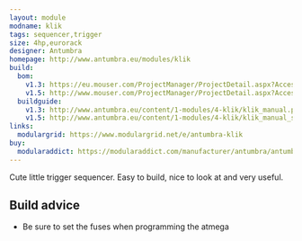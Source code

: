 ```yaml
---
layout: module
modname: klik
tags: sequencer,trigger
size: 4hp,eurorack
designer: Antumbra
homepage: http://www.antumbra.eu/modules/klik
build:
  bom: 
    v1.3: https://eu.mouser.com/ProjectManager/ProjectDetail.aspx?AccessID=316f7874f1
    v1.5: http://www.mouser.com/ProjectManager/ProjectDetail.aspx?AccessID=fc1a37b6c1
  buildguide: 
    v1.3: http://www.antumbra.eu/content/1-modules/4-klik/klik_manual.pdf
    v1.5: http://www.antumbra.eu/content/1-modules/4-klik/klik_manual_smd.pdf
links:
  modulargrid: https://www.modulargrid.net/e/antumbra-klik
buy:
  modularaddict: https://modularaddict.com/manufacturer/antumbra/antumbra-klik
---
```


Cute little trigger sequencer. Easy to build, nice to look at and very useful. 

## Build advice

 * Be sure to set the fuses when programming the atmega